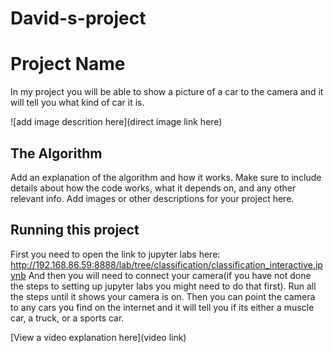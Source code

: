 # David-s-project
# Project Name
In my project you will be able to show a picture of a car to the camera and it will tell you what kind of car it is.

![add image descrition here](direct image link here)

## The Algorithm

Add an explanation of the algorithm and how it works. Make sure to include details about how the code works, what it depends on, and any other relevant info. Add images or other descriptions for your project here. 

## Running this project

First you need to open the link to jupyter labs here: http://192.168.86.59:8888/lab/tree/classification/classification_interactive.ipynb
And then you will need to connect your camera(if you have not done the steps to setting up jupyter labs you might need to do that first).
Run all the steps until it shows your camera is on.
Then you can point the camera to any cars you find on the internet and it will tell you if its either a muscle car, a truck, or a sports car.


[View a video explanation here](video link)
